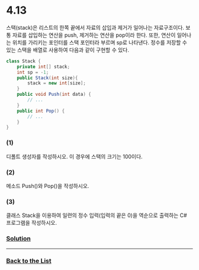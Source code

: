 # 4.13

스택(stack)은 리스트의 한쪽 끝에서 자료의 삽입과 제거가 일어나는 자료구조이다. 보통 자료를 삽입하는 연산을 push, 제거하는 연산을 pop이라 한다. 또한, 연산이 일어나는 위치를 가리키는 포인터를 스택 포인터라 부르며 sp로 나타낸다. 정수를 저장할 수 있는 스택을 배열로 사용하여 다음과 같이 구현할 수 있다.

```c#
class Stack {
    private int[] stack;
    int sp = -1;
    public Stack(int size){
        stack = new int[size];
    }
    public void Push(int data) {
        // ...
    }
    public int Pop() {
        // ...
    }
}
```

### (1)
디폴트 생성자를 작성하시오. 이 경우에 스택의 크기는 100이다.

### (2)
메소드 Push()와 Pop()을 작성하시오.

### (3)
클래스 Stack을 이용하여 일련의 정수 입력(입력의 끝은 0)을 역순으로 출력하는 C# 프로그램을 작성하시오.

### [**Solution**](../Solutions/4.13.md)

___

### [**Back to the List**](../#list-of-problems)